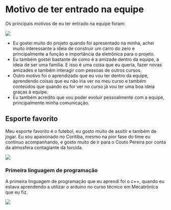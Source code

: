 # Motivo de ter entrado na equipe

Os principais motivos de eu ter entrado na equipe foram:

![](https://encrypted-tbn0.gstatic.com/images?q=tbn:ANd9GcRtqjbbxF0q4T6IubT7c6BxVkCdVFw9f3rcZ6ibkOap7HG6zermiYojerfrewKQvcDXSkI&usqp=CAU)

- Eu gostei muito do projeto quando foi apresentado na minha, achei muito interessante a ideia de construir um carro do zero e principalmente a função e importância da eletrônica para o projeto.
- Eu também gostei bastante de como é a amizade dentro da equipe, a ideia de ser uma família. E isso é uma coisa que eu queria, fazer novas amizades e também interagir com pessoas de outros cursos.
- Outro motivo foi o aprendizado que eu vou ter dentro da equipe, aprendendo coisas que eu não iria ver no meu curso e também conteúdos que quando eu for ver no curso já vou ter uma boa ideia graças à equipe.
- Eu também acredito que vou poder evoluir pessoalmente com a equipe, principalmente minha comunicação.

## Esporte favorito

Meu esporte favorito é o futebol, eu gosto muito de assitir e também de jogar. Eu sou apaixonado no Coritiba, mesmo na pior fase do time eu continuo acompanhando, e gosto muito de ir para o Couto Pereira por conta da atmosfera contagiante da torcida.

![](https://www.google.com/url?sa=i&url=https%3A%2F%2Fwww.facebook.com%2Fphoto.php%3Ffbid%3D609705802457059%26id%3D149928188434825%26set%3Da.223395571088086%26locale%3Dpt_BR&psig=AOvVaw3tHCCZJH995AalIi37Vkbi&ust=1722115858508000&source=images&cd=vfe&opi=89978449&ved=0CBEQjRxqFwoTCJDx2d_TxYcDFQAAAAAdAAAAABAE)

### Primeira linguagem de programação

A primeira linguagem de programação que eu aprendi foi o c++, quando eu estava aprendendo a utilizar o arduino no curso técnico em Mecatrônica que eu fiz.

![](https://upload.wikimedia.org/wikipedia/commons/1/18/ISO_C%2B%2B_Logo.svg)